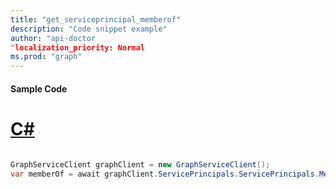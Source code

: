 ```yaml
---
title: "get_serviceprincipal_memberof"
description: "Code snippet example" 
author: "api-doctor
"localization_priority: Normal
ms.prod: "graph"
--- 
```

#### Sample Code
# [C#](#tab/Csharp)

```C#

GraphServiceClient graphClient = new GraphServiceClient();
var memberOf = await graphClient.ServicePrincipals.ServicePrincipals.MemberOf.Request().GetAsync();

```